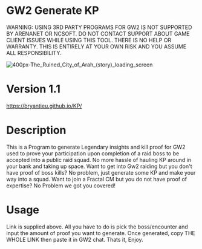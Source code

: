 # GW2 Generate KP
WARNING: USING 3RD PARTY PROGRAMS FOR GW2 IS NOT SUPPORTED BY ARENANET OR NCSOFT. DO NOT CONTACT SUPPORT ABOUT GAME CLIENT ISSUES WHILE USING THIS TOOL. THERE IS NO HELP OR WARRANTY. THIS IS ENTIRELY AT YOUR OWN RISK AND YOU ASSUME ALL RESPONSIBILITY.

![400px-The_Ruined_City_of_Arah_(story)_loading_screen](https://user-images.githubusercontent.com/57275830/179501597-dac3d971-c48e-4d3c-a157-6a7f9259a702.jpg)

# Version 1.1
https://bryantieu.github.io/KP/

# Description
This is a Program to generate Legendary insights and kill proof for GW2 used to prove your participation upon completion of a raid boss to be accepted into a public raid squad. No more hassle of hauling KP around in your bank and taking up space. 
Want to get into Gw2 raiding but you don't have proof of boss kills? No problem, just generate some KP and make your way into a squad. Want to join a Fractal CM but you do not have proof of expertise? No Problem we got you covered!

# Usage
Link is supplied above.
All you have to do is pick the boss/encounter and input the amount of proof you want to generate. Once generated, copy THE WHOLE LINK then paste it in GW2 chat. Thats it, Enjoy.
